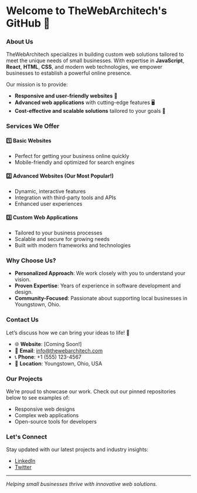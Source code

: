 # Welcome to TheWebArchitech's GitHub 👋

### About Us
TheWebArchitech specializes in building custom web solutions tailored to meet the unique needs of small businesses. With expertise in **JavaScript**, **React**, **HTML**, **CSS**, and modern web technologies, we empower businesses to establish a powerful online presence.

Our mission is to provide:
- **Responsive and user-friendly websites** 🚀
- **Advanced web applications** with cutting-edge features 🖥️
- **Cost-effective and scalable solutions** tailored to your goals 💼

### Services We Offer
#### 1️⃣ **Basic Websites**
- Perfect for getting your business online quickly
- Mobile-friendly and optimized for search engines

#### 2️⃣ **Advanced Websites** (Our Most Popular!)
- Dynamic, interactive features
- Integration with third-party tools and APIs
- Enhanced user experiences

#### 3️⃣ **Custom Web Applications**
- Tailored to your business processes
- Scalable and secure for growing needs
- Built with modern frameworks and technologies

### Why Choose Us?
- **Personalized Approach**: We work closely with you to understand your vision.
- **Proven Expertise**: Years of experience in software development and design.
- **Community-Focused**: Passionate about supporting local businesses in Youngstown, Ohio.

### Contact Us
Let’s discuss how we can bring your ideas to life! 📩

- 🌐 **Website**: [Coming Soon!]
- 📧 **Email**: [info@thewebarchitech.com](mailto:info@thewebarchitech.com)
- 📞 **Phone**: +1 (555) 123-4567
- 📍 **Location**: Youngstown, Ohio, USA

### Our Projects
We’re proud to showcase our work. Check out our pinned repositories below to see examples of:
- Responsive web designs
- Complex web applications
- Open-source tools for developers

### Let's Connect
Stay updated with our latest projects and industry insights:
- [LinkedIn](https://linkedin.com/in/your-profile)  
- [Twitter](https://twitter.com/your-profile)  

---
*Helping small businesses thrive with innovative web solutions.*
